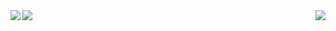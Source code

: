 <!-- ![Rue's GitHub stats](https://github-readme-stats.vercel.app/api?username=jarue1&show_icons=true&theme=radical) -->

<!-- [![willianrod's wakatime stats](https://github-readme-stats.vercel.app/api/wakatime?username=jaRue1&theme=radical)](https://github.com/anuraghazra/github-readme-stats) -->
<!--
[![Top Langs](https://github-readme-stats.vercel.app/api/top-langs/?username=jarue1&langs_count=10&layout=compact&theme=radical)](https://github.com/anuraghazra/github-readme-stats) -->

<a href="">
<img align="left" src='https://github-readme-stats.vercel.app/api?username=jarue1&show_icons=true&theme=radical'/>
</a>
<a href="">
<img align="right" src='https://github-readme-stats.vercel.app/api/wakatime?username=jaRue1&theme=radical'/>
</a>
<a href="https://github.com/anuraghazra/github-readme-stats">
<img align="center" src='https://github-readme-stats.vercel.app/api/top-langs/?username=jarue1&langs_count=10&layout=compact&theme=radical'/>
</a>

<!-- <a href="https://github.com/anuraghazra/github-readme-stats">
  <img align="left" src="https://github-readme-stats.vercel.app/api/pin/?username=anuraghazra&repo=github-readme-stats" />
</a>

<a href="https://github.com/anuraghazra/convoychat">
  <img align="right" src="https://github-readme-stats.vercel.app/api/pin/?username=anuraghazra&repo=convoychat" />
</a> -->
<!-- ### Hi there 👋

- ⚡ Fun fact: I am huge golf enthusiast -->

<!-- **jaRue1/jarue1** is a ✨ _special_ ✨ repository because its `README.md` (this file) appears on your GitHub profile. -->

<!-- Here are some ideas to get you started: -->
<!-- - 🔭 I’m currently working on ... -->
<!-- - 🌱 I’m currently learning Vue, Nuxt, Nest, Jest, Cypress -->
<!-- - 👯 I’m looking to collaborate on ...
- 🤔 I’m looking for help with ...
- 💬 Ask me about ...
- 📫 How to reach me: ...
- 😄 Pronouns: ... -->
